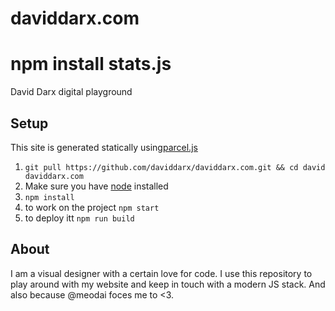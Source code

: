 # daviddarx.com

# npm install stats.js
David Darx digital playground

## Setup

This site is generated statically using[parcel.js](https://parceljs.org/cli.html)

1. `git pull https://github.com/daviddarx/daviddarx.com.git && cd david daviddarx.com`
2. Make sure you have [node](https://nodejs.org/en/) installed
3. `npm install`
4. to work on the project `npm start`
5. to deploy itt `npm run build`

## About

I am a visual designer with a certain love for code. I use this repository to play around with my website and keep in touch with a modern JS stack. And also because @meodai foces me to <3.